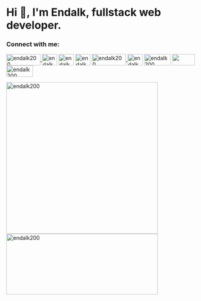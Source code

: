 <h1 align="left">Hi 👋, I'm Endalk, fullstack web developer.</h1>

<h3 align="left">Connect with me:</h3>

<p align="left">
 <a href="https://endalk200.com" target="blank">
 <img align="center" src="https://img.shields.io/badge/website-000000?style=for-the-badge&logo=About.me&logoColor=white" alt="endalk200" height="30" width="90" />
</a>
<a href="https://twitter.com/endalk200" target="blank"><img align="center" src="https://cdn.jsdelivr.net/npm/simple-icons@3.0.1/icons/twitter.svg" alt="endalk200" height="30" width="40" /></a>
<a href="https://linkedin.com/in/endalk200" target="blank"><img align="center" src="https://cdn.jsdelivr.net/npm/simple-icons@3.0.1/icons/linkedin.svg" alt="endalk200" height="30" width="40" /></a>
<a href="https://stackoverflow.com/users/endalk200" target="blank"><img align="center" src="https://cdn.jsdelivr.net/npm/simple-icons@3.0.1/icons/stackoverflow.svg" alt="endalk200" height="30" width="40" /></a>
 <a href="https://codepen.io/endalk200" target="blank">
 <img align="center" src="https://img.shields.io/badge/Codepen-000000?style=for-the-badge&logo=codepen&logoColor=white
" alt="endalk200" height="30" width="90" />
</a>
 <a href="" target="blank">
<a href="https://codesandbox.com/endalk200" target="blank"><img align="center" src="https://cdn.jsdelivr.net/npm/simple-icons@3.0.1/icons/codesandbox.svg" alt="endalk200" height="30" width="40" /></a>
<a href="https://endalk200.medium.com/" target="blank"><img align="center" src="https://img.shields.io/badge/Medium-12100E?style=for-the-badge&logo=medium&logoColor=white" alt="endalk200" height="30" width="70" /></a>
<a href="https://dev.to/endalk200" target="blank"><img align="center" src="https://img.shields.io/badge/dev.to-0A0A0A?style=for-the-badge&logo=devdotto&logoColor=white" width="60" height="30" /></a>
<a href="https://hashnode.com/@endalk200" target="blank"><img align="center" src="https://img.shields.io/badge/Hashnode-2962FF?style=for-the-badge&logo=hashnode&logoColor=white" alt="endalk200" height="30" width="70" /></a>
</p>

<p>
  <img width=400 src="https://github-readme-stats.vercel.app/api?username=endalk200&show_icons=true&locale=en&count_private=true" alt="endalk200" />
  <img width=400 height=160 src="https://github-readme-stats.vercel.app/api/top-langs/?username=endalk200&layout=compact" alt="endalk200" />
</p>
